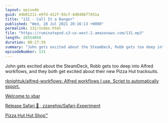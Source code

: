 ```yaml
---
layout: episode
guid: 44b01211-e9fd-412f-93cf-4d040bf7451a
title: "131 - Call It a Banger"
published: "Wed, 28 Jul 2021 20:16:13 +0000"
permalink: 131/index.html
file: "https://ruminatepod.s3-us-west-2.amazonaws.com/131.mp3"
length: 26554058
duration: 00:27:39
summary: "John gets excited about the SteamDeck, Robb gets too deep into Alfred workflows, and they both get excited about their new Pizza Hut tracksuits."
episodeNumber: 131
---
```


John gets excited about the SteamDeck, Robb gets too deep into Alfred workflows, and they both get excited about their new Pizza Hut tracksuits.

[rknightuk/alfred-workflows: Alfred workflows I use. Script to automatically export.](https://github.com/rknightuk/alfred-workflows)

[Welcome to xbar](https://xbarapp.com/)

[Release Safari 🚀 · zzanehip/Safari-Experiment](https://github.com/zzanehip/Safari-Experiment/releases/tag/v1.0)

[Pizza Hut Hut Shop™](https://pizzahutshop.com/)
